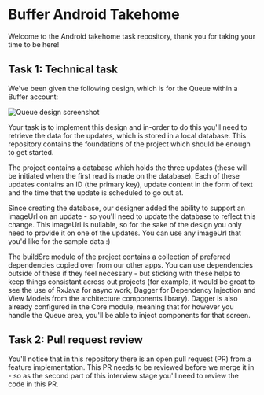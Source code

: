# Buffer Android Takehome

Welcome to the Android takehome task repository, thank you for taking your time to be here!

## Task 1: Technical task

We've been given the following design, which is for the Queue within a Buffer account:

![Queue design screenshot](https://github.com/bufferapp/Android-Takehome-/blob/master/art/queue_design.png)

Your task is to implement this design and in-order to do this you'll need to retrieve the data for the updates, which is stored in a local database. This repository contains the foundations of the project which should be enough to get started.

The project contains a database which holds the three updates (these will be initiated when the first read is made on the database). Each of these updates contains an ID (the primary key), update content in the form of text and the time that the update is scheduled to go out at.

Since creating the database, our designer added the ability to support an imageUrl on an update - so you'll need to update the database to reflect this change. This imageUrl is nullable, so for the sake of the design you only need to provide it on one of the updates. You can use any imageUrl that you'd like for the sample data :)

The buildSrc module of the project contains a collection of preferred dependencies copied over from our other apps. You can use dependencies outside of these if they feel necessary - but sticking with these helps to keep things consistant across out projects (for example, it would be great to see the use of RxJava for async work, Dagger for Dependency Injection and View Models from the architecture components library). Dagger is also already configured in the Core module, meaning that for however you handle the Queue area, you'll be able to inject components for that screen.

## Task 2: Pull request review

You'll notice that in this repository there is an open pull request (PR) from a feature implementation. This PR needs to be reviewed before we merge it in - so as the second part of this interview stage you'll need to review the code in this PR.
